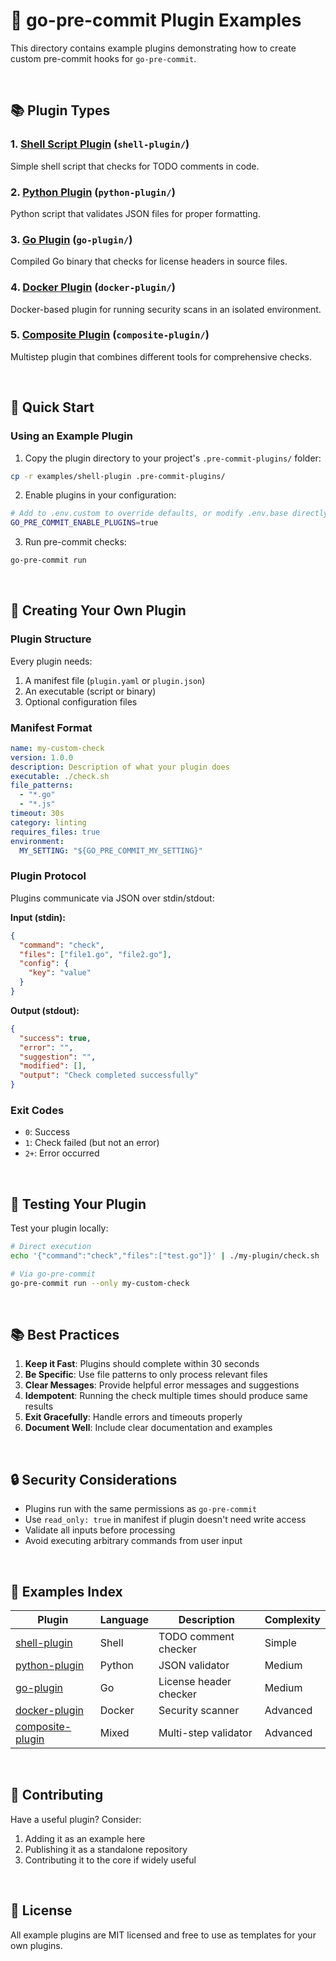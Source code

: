 # 🔌 go-pre-commit Plugin Examples

This directory contains example plugins demonstrating how to create custom pre-commit hooks for `go-pre-commit`.

<br>

## 📚 Plugin Types

### 1. [**Shell Script Plugin**](shell-plugin) (`shell-plugin/`)
Simple shell script that checks for TODO comments in code.

### 2. [**Python Plugin**](python-plugin) (`python-plugin/`)
Python script that validates JSON files for proper formatting.

### 3. [**Go Plugin**](go-plugin) (`go-plugin/`)
Compiled Go binary that checks for license headers in source files.

### 4. [**Docker Plugin**](docker-plugin) (`docker-plugin/`)
Docker-based plugin for running security scans in an isolated environment.

### 5. [**Composite Plugin**](composite-plugin) (`composite-plugin/`)
Multistep plugin that combines different tools for comprehensive checks.

<br>

## 🚀 Quick Start

### Using an Example Plugin

1. Copy the plugin directory to your project's `.pre-commit-plugins/` folder:
```bash
cp -r examples/shell-plugin .pre-commit-plugins/
```

2. Enable plugins in your configuration:
```bash
# Add to .env.custom to override defaults, or modify .env.base directly
GO_PRE_COMMIT_ENABLE_PLUGINS=true
```

3. Run pre-commit checks:
```bash
go-pre-commit run
```

<br>

## 📝 Creating Your Own Plugin

### Plugin Structure

Every plugin needs:
1. A manifest file (`plugin.yaml` or `plugin.json`)
2. An executable (script or binary)
3. Optional configuration files

### Manifest Format

```yaml
name: my-custom-check
version: 1.0.0
description: Description of what your plugin does
executable: ./check.sh
file_patterns:
  - "*.go"
  - "*.js"
timeout: 30s
category: linting
requires_files: true
environment:
  MY_SETTING: "${GO_PRE_COMMIT_MY_SETTING}"
```

### Plugin Protocol

Plugins communicate via JSON over stdin/stdout:

**Input (stdin):**
```json
{
  "command": "check",
  "files": ["file1.go", "file2.go"],
  "config": {
    "key": "value"
  }
}
```

**Output (stdout):**
```json
{
  "success": true,
  "error": "",
  "suggestion": "",
  "modified": [],
  "output": "Check completed successfully"
}
```

### Exit Codes

- `0`: Success
- `1`: Check failed (but not an error)
- `2+`: Error occurred

<br>

## 🧪 Testing Your Plugin

Test your plugin locally:

```bash
# Direct execution
echo '{"command":"check","files":["test.go"]}' | ./my-plugin/check.sh

# Via go-pre-commit
go-pre-commit run --only my-custom-check
```

<br>

## 📚 Best Practices

1. **Keep it Fast**: Plugins should complete within 30 seconds
2. **Be Specific**: Use file patterns to only process relevant files
3. **Clear Messages**: Provide helpful error messages and suggestions
4. **Idempotent**: Running the check multiple times should produce same results
5. **Exit Gracefully**: Handle errors and timeouts properly
6. **Document Well**: Include clear documentation and examples

<br>

## 🔒 Security Considerations

- Plugins run with the same permissions as `go-pre-commit`
- Use `read_only: true` in manifest if plugin doesn't need write access
- Validate all inputs before processing
- Avoid executing arbitrary commands from user input

<br>

## 📖 Examples Index

| Plugin                               | Language | Description            | Complexity |
|--------------------------------------|----------|------------------------|------------|
| [shell-plugin](shell-plugin)         | Shell    | TODO comment checker   | Simple     |
| [python-plugin](python-plugin)       | Python   | JSON validator         | Medium     |
| [go-plugin](go-plugin)               | Go       | License header checker | Medium     |
| [docker-plugin](docker-plugin)       | Docker   | Security scanner       | Advanced   |
| [composite-plugin](composite-plugin) | Mixed    | Multi-step validator   | Advanced   |

<br>

## 🤝 Contributing

Have a useful plugin? Consider:
1. Adding it as an example here
2. Publishing it as a standalone repository
3. Contributing it to the core if widely useful

<br>

## 📄 License

All example plugins are MIT licensed and free to use as templates for your own plugins.

